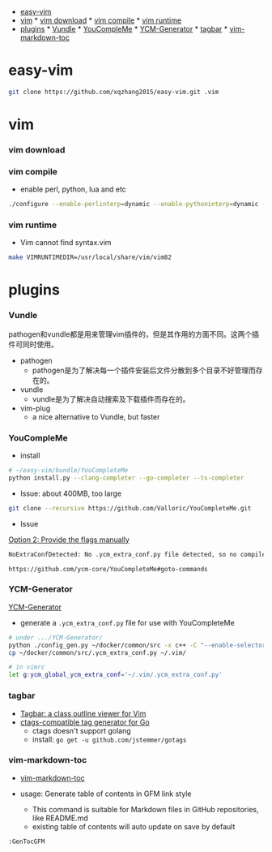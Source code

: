 
<!-- vim-markdown-toc GFM -->

* [easy-vim](#easy-vim)
* [vim](#vim)
		* [vim download](#vim-download)
		* [vim compile](#vim-compile)
		* [vim runtime](#vim-runtime)
* [plugins](#plugins)
		* [Vundle](#vundle)
		* [YouCompleMe](#youcompleme)
		* [YCM-Generator](#ycm-generator)
		* [tagbar](#tagbar)
		* [vim-markdown-toc](#vim-markdown-toc)

<!-- vim-markdown-toc -->

# easy-vim

```sh
git clone https://github.com/xqzhang2015/easy-vim.git .vim
```

# vim

### vim download

[]()

### vim compile

* enable perl, python, lua and etc

```sh
./configure --enable-perlinterp=dynamic --enable-pythoninterp=dynamic --enable-python3interp=dynamic --enable-luainterp=dynamic
```

### vim runtime

* Vim cannot find syntax.vim

```sh
make VIMRUNTIMEDIR=/usr/local/share/vim/vim82
```

# plugins

### Vundle

pathogen和vundle都是用来管理vim插件的，但是其作用的方面不同。这两个插件可同时使用。

* pathogen
  * pathogen是为了解决每一个插件安装后文件分散到多个目录不好管理而存在的。
* vundle
  * vundle是为了解决自动搜索及下载插件而存在的。
* vim-plug
  * a nice alternative to Vundle, but faster

### YouCompleMe

* install

```sh
# ~/easy-vim/bundle/YouCompleteMe
python install.py --clang-completer --go-completer --ts-completer
```

* Issue: about 400MB, too large

```sh
git clone --recursive https://github.com/Valloric/YouCompleteMe.git
```
* Issue 

[Option 2: Provide the flags manually](https://github.com/ycm-core/YouCompleteMe#option-2-provide-the-flags-manually)<br/>

```sh
NoExtraConfDetected: No .ycm_extra_conf.py file detected, so no compile flags are available. Thus no semantic support for C/C++/ObjC/ObjC++. Go READ THE DOCS *NOW*, DON'T fil...
```

```
https://github.com/ycm-core/YouCompleteMe#goto-commands
```

### YCM-Generator

[YCM-Generator](https://github.com/rdnetto/YCM-Generator.git)

* generate a `.ycm_extra_conf.py` file for use with YouCompleteMe

```sh
# under .../YCM-Generator/
python ./config_gen.py ~/docker/common/src -x c++ -C "--enable-selector --enable-debug ..."
cp ~/docker/common/src/.ycm_extra_conf.py ~/.vim/
```

```sh
# in vimrc
let g:ycm_global_ycm_extra_conf='~/.vim/.ycm_extra_conf.py'
```

### tagbar

* [Tagbar: a class outline viewer for Vim](https://github.com/majutsushi/tagbar)<br/>
* [ctags-compatible tag generator for Go](https://github.com/jstemmer/gotags)<br/>
  * ctags doesn't support golang
  * install: `go get -u github.com/jstemmer/gotags`

### vim-markdown-toc

* [vim-markdown-toc](https://github.com/mzlogin/vim-markdown-toc)

* usage: Generate table of contents in GFM link style
  * This command is suitable for Markdown files in GitHub repositories, like README.md
  * existing table of contents will auto update on save by default

```sh
:GenTocGFM
```

